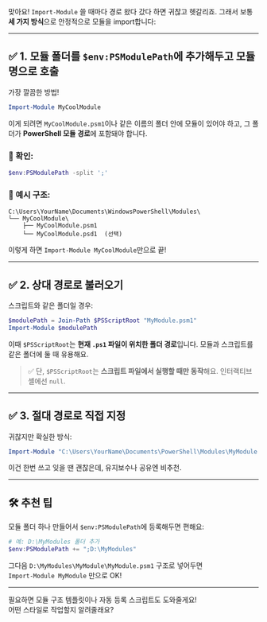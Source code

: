 맞아요! `Import-Module` 쓸 때마다 경로 왔다 갔다 하면 귀찮고 헷갈리죠. 그래서 보통 **세 가지 방식**으로 안정적으로 모듈을 import합니다:

---

## ✅ 1. **모듈 폴더를 `$env:PSModulePath`에 추가해두고 모듈명으로 호출**
가장 깔끔한 방법!

```powershell
Import-Module MyCoolModule
```

이게 되려면 `MyCoolModule.psm1`이나 같은 이름의 폴더 안에 모듈이 있어야 하고,
그 폴더가 **PowerShell 모듈 경로**에 포함돼야 합니다.

### 📍 확인:
```powershell
$env:PSModulePath -split ';'
```

### 📍 예시 구조:
```
C:\Users\YourName\Documents\WindowsPowerShell\Modules\
└── MyCoolModule\
    ├── MyCoolModule.psm1
    └── MyCoolModule.psd1  (선택)
```

이렇게 하면 `Import-Module MyCoolModule`만으로 끝!

---

## ✅ 2. **상대 경로로 불러오기**
스크립트와 같은 폴더일 경우:

```powershell
$modulePath = Join-Path $PSScriptRoot "MyModule.psm1"
Import-Module $modulePath
```

이때 `$PSScriptRoot`는 **현재 `.ps1` 파일이 위치한 폴더 경로**입니다. 모듈과 스크립트를 같은 폴더에 둘 때 유용해요.

> ✅ 단, `$PSScriptRoot`는 **스크립트 파일에서 실행할 때만 동작**해요. 인터랙티브 셸에선 `null`.

---

## ✅ 3. **절대 경로로 직접 지정**
귀찮지만 확실한 방식:

```powershell
Import-Module "C:\Users\YourName\Documents\PowerShell\Modules\MyModule.psm1"
```

이건 한번 쓰고 잊을 땐 괜찮은데, 유지보수나 공유엔 비추천.

---

## 🛠 추천 팁
모듈 폴더 하나 만들어서 `$env:PSModulePath`에 등록해두면 편해요:

```powershell
# 예: D:\MyModules 폴더 추가
$env:PSModulePath += ";D:\MyModules"
```

그다음 `D:\MyModules\MyModule\MyModule.psm1` 구조로 넣어두면  
`Import-Module MyModule` 만으로 OK!

---

필요하면 모듈 구조 템플릿이나 자동 등록 스크립트도 도와줄게요!  
어떤 스타일로 작업할지 알려줄래요?